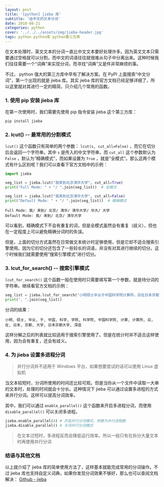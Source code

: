 ```yaml
---
layout: post
title: '[python] jieba 库'
subtitle: '给中文的文本分词'
date: 2018-08-21
categories: python
cover: '../../../assets/img/jieba-header.jpg'
tags: python python库 python第三方库
---
```


在文本处理时，英文文本的分词一直比中文文本要好处理许多。因为英文文本只需要通过空格就可以分割，而中文的词语往往就很难从句子中分离出来。这种时候我们往往需要一个“词典”来实现分词，而寻找“词典”又是件非常麻烦的事。

不过， python 强大的第三方库中早有了解决方案。在 PyPI 上面搜索“中文分词”，第一个出现的就是 jieba 库。其实 jieba 库的官方文档已经足够详细了，所以这里就对其进行一定的精简，只介绍几个常用的函数。

### 1. 使用 pip 安装 jieba 库

在第一次使用时，我们需要先使用 pip 指令安装 jieba 这个第三方库：

```bash
pip install jieba
```

### 2. lcut() -- 最常用的分割模式

`lcut()` 这个函数只有简单的两个参数： `lcut(s, cut_all=False)` ，而它在切分后会返回一个字符串。其中 `s` 是传入的中文字符串，而 `cut_all` 这个参数默认为 `False` ，默认为“精确模式”，而如果设置为 `True` ，就是“全模式”。那么这两个模式有什么区别呢？我们可以查看下官方文档中的示例：

```python
import jieba

seg_list = jieba.lcut("我来到北京清华大学", cut_all=True)
print("Full Mode: " + "/ ".join(seg_list))  # 全模式

seg_list = jieba.lcut("我来到北京清华大学", cut_all=False)
print("Default Mode: " + "/ ".join(seg_list))  # 精确模式
```

```
Full Mode: 我/ 来到/ 北京/ 清华/ 清华大学/ 华大/ 大学
Default Mode: 我/ 来到/ 北京/ 清华大学
```

可以看到，精确模式下不会有重复的词，但是全模式虽然会有重复（歧义），但也在一定程度上可以避免精确分词时的失误。

但是，上面的切分方式虽然在日常做文本统计时足够使用，但是它却不适合搜索引擎使用。因为它的切分还包含了一些较长的词语，并没有对其进行继续的切分。这个时候我们就需要使用“搜索引擎模式”进行切分。

### 3. lcut_for_search() -- 搜索引擎模式

`lcut_for_search()` 这个函数一般在使用时只需要填写第一个参数，就是待分词的字符串。继续看官方文档的示例：

```python
seg_list = jieba.lcut_for_search("小明硕士毕业于中国科学院计算所，后在日本京都大学深造")  # 搜索引擎模式
print(", ".join(seg_list))
```

分词的结果：

```
小明, 硕士, 毕业, 于, 中国, 科学, 学院, 科学院, 中国科学院, 计算, 计算所, 后, 在, 日本, 京都, 大学, 日本京都大学, 深造
```

这样分解之后的列表就比较适用于搜索引擎使用了。但是在统计时并不适合这样使用，因为会有重复，还会有歧义。

### 4. 为 jieba 设置多进程分词

> 并行分词并不适用于 Windows 平台，如果想要尝试的话可以使用 Linux 虚拟机

当文本较短时，分词所使用的时间还比较可观。但是当你从一个文件中读取一大串的文本时，处理的时间就会十分长。这种情况下 jieba 可以通过设置多进程的方式来并行分词。这样可以提高分词效率。

其中，我们可以通过 `enable_parallel()` 这个函数来开启多进程分词，而使用 `disable_parallel()` 可以关闭多进程。

```python
jieba.enable_parallel(4) # 开启并行分词模式，参数为并行进程数
jieba.disable_parallel() # 关闭并行分词模式
```

> 在文本过短时，多进程反而会降低运行效率。所以一般只有在拆分大量文本时再使用并行分词

### 结语与其他文档

以上就介绍了 jieba 库的简单使用方法了，这样基本就能完成常用的分词操作。不过 jieba 库也支持自定义词典，如果你发现分词效果不够好，那么也可以查阅文档解决： [Github - jieba](https://github.com/fxsjy/jieba)

